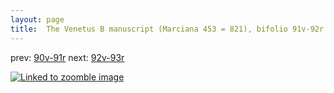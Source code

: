 ```yaml
---
layout: page
title:  The Venetus B manuscript (Marciana 453 = 821), bifolio 91v-92r
---
```


prev: [90v-91r](../90v-91r/) next: [92v-93r](../92v-93r/)



[![Linked to zoomble image](http://www.homermultitext.org/iipsrv?IIIF=/project/homer/pyramidal/deepzoom/hmt/vbbifolio/v1/vb_91v_92r.tif/full/2000,/0/default.jpg)](http://www.homermultitext.org/ict2/?urn=urn:cite2:hmt:vbbifolio.v1:vb_91v_92r)

